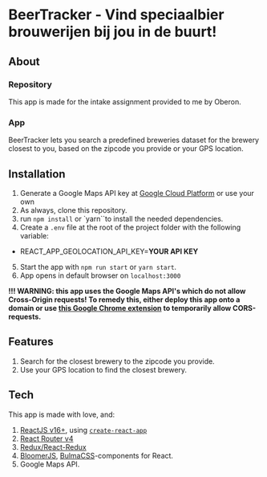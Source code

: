 # BeerTracker - Vind speciaalbier brouwerijen bij jou in de buurt!

## About
### Repository
This app is made for the intake assignment provided to me by Oberon.
### App
BeerTracker lets you search a predefined breweries dataset for the brewery closest to you, based on the zipcode you provide or your GPS location.

## Installation
1. Generate a Google Maps API key at [Google Cloud Platform](https://cloud.google.com/maps-platform/) or use your own
2. As always, clone this repository.
3. run `npm install` or `yarn``to install the needed dependencies.
4. Create a `.env` file at the root of the project folder with the following variable:
  * REACT_APP_GEOLOCATION_API_KEY=**YOUR API KEY**
5. Start the app with `npm run start` or `yarn start`.
6. App opens in default browser on `localhost:3000`

**!!! WARNING: this app uses the Google Maps API's which do not allow Cross-Origin requests! To remedy this, either deploy this app onto a domain or use [this Google Chrome extension](https://chrome.google.com/webstore/detail/allow-control-allow-origi/nlfbmbojpeacfghkpbjhddihlkkiljbi) to temporarily allow CORS-requests.**

## Features
1. Search for the closest brewery to the zipcode you provide.
2. Use your GPS location to find the closest brewery.

## Tech
This app is made with love, and:
1. [ReactJS v16+](https://reactjs.org/), using [`create-react-app`](https://github.com/facebook/create-react-app)
2. [React Router v4](https://github.com/ReactTraining/react-router)
3. [Redux/React-Redux](https://redux.js.org/)
4. [BloomerJS](https://bloomer.js.org/#/), [BulmaCSS](https://bulma.io/)-components for React.
5. Google Maps API.
